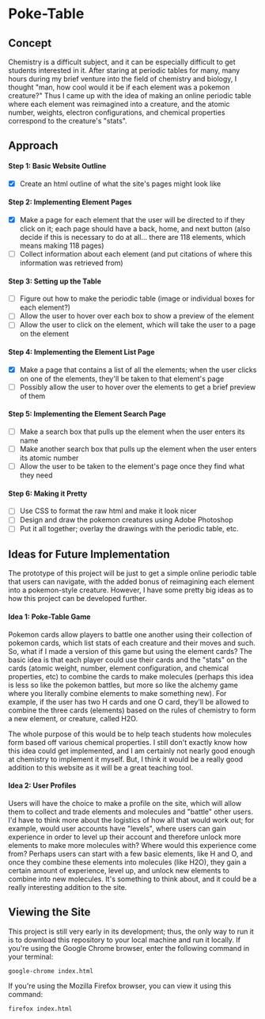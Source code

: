 # Poke-Table
## Concept 
Chemistry is a difficult subject, and it can be especially difficult to get students interested in it. After staring at periodic tables for many, many hours during my brief venture into the field of chemistry and biology, I thought "man, how cool would it be if each element was a pokemon creature?" Thus I came up with the idea of making an online periodic table where each element was reimagined into a creature, and the atomic number, weights, electron configurations, and chemical properties correspond to the creature's "stats". 

## Approach
#### Step 1: Basic Website Outline
- [x] Create an html outline of what the site's pages might look like 
#### Step 2: Implementing Element Pages
- [x] Make a page for each element that the user will be directed to if they click on it; each page should have a back, home, and next button (also decide if this is necessary to do at all... there are 118 elements, which means making 118 pages)
- [ ] Collect information about each element (and put citations of where this information was retrieved from)
#### Step 3: Setting up the Table
- [ ] Figure out how to make the periodic table (image or individual boxes for each element?)
- [ ] Allow the user to hover over each box to show a preview of the element
- [ ] Allow the user to click on the element, which will take the user to a page on the element
#### Step 4: Implementing the Element List Page
- [x] Make a page that contains a list of all the elements; when the user clicks on one of the elements, they'll be taken to that element's page
- [ ] Possibly allow the user to hover over the elements to get a brief preview of them 
#### Step 5: Implementing the Element Search Page
- [ ] Make a search box that pulls up the element when the user enters its name 
- [ ] Make another search box that pulls up the element when the user enters its atomic number
- [ ] Allow the user to be taken to the element's page once they find what they need 
#### Step 6: Making it Pretty 
- [ ] Use CSS to format the raw html and make it look nicer 
- [ ] Design and draw the pokemon creatures using Adobe Photoshop
- [ ] Put it all together; overlay the drawings with the periodic table, etc. 

## Ideas for Future Implementation
The prototype of this project will be just to get a simple online periodic table that users can navigate, with the added bonus of reimagining each element into a pokemon-style creature. However, I have some pretty big ideas as to how this project can be developed further. 
#### Idea 1: Poke-Table Game
Pokemon cards allow players to battle one another using their collection of pokemon cards, which list stats of each creature and their moves and such. So, what if I made a version of this game but using the element cards? The basic idea is that each player could use their cards and the "stats" on the cards (atomic weight, number, element configuration, and chemical properties, etc) to combine the cards to make molecules (perhaps this idea is less so like the pokemon battles, but more so like the alchemy game where you literally combine elements to make something new). For example, if the user has two H cards and one O card, they'll be allowed to combine the three cards (elements) based on the rules of chemistry to form a new element, or creature, called H2O. 

The whole purpose of this would be to help teach students how molecules form based off various chemical properties. I still don't exactly know how this idea could get implemented, and I am certainly not nearly good enough at chemistry to implement it myself. But, I think it would be a really good addition to this website as it will be a great teaching tool.

#### Idea 2: User Profiles
Users will have the choice to make a profile on the site, which will allow them to collect and trade elements and molecules and "battle" other users. I'd have to think more about the logistics of how all that would work out; for example, would user accounts have "levels", where users can gain experience in order to level up their account and therefore unlock more elements to make more molecules with? Where would this experience come from? Perhaps users can start with a few basic elements, like H and O, and once they combine these elements into molecules (like H2O), they gain a certain amount of experience, level up, and unlock new elements to combine into new molecules. It's something to think about, and it could be a really interesting addition to the site.

## Viewing the Site 
This project is still very early in its development; thus, the only way to run it is to download this repository to your local machine and run it locally. If you're using the Google Chrome browser, enter the following command in your terminal:
```
google-chrome index.html 
```
If you're using the Mozilla Firefox browser, you can view it using this command:
```
firefox index.html 
```
